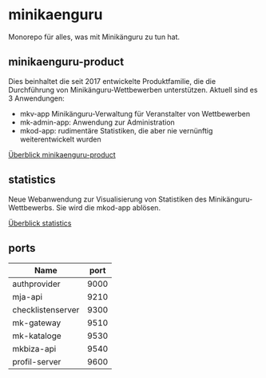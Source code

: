 # minikaenguru

Monorepo für alles, was mit Minikänguru zu tun hat.

## minikaenguru-product

Dies beinhaltet die seit 2017 entwickelte Produktfamilie, die die Durchführung von Minikänguru-Wettbewerben unterstützen.
Aktuell sind es 3 Anwendungen:

- mkv-app Minikänguru-Verwaltung für Veranstalter von Wettbewerben
- mk-admin-app: Anwendung zur Administration
- mkod-app: rudimentäre Statistiken, die aber nie vernünftig weiterentwickelt wurden

[Überblick minikaenguru-product](./minikaenguru-product/README.md)

## statistics

Neue Webanwendung zur Visualisierung von Statistiken des Minikänguru-Wettbewerbs. Sie wird die mkod-app ablösen.

[Überblick statistics](./statistics/README.adoc)

## ports

| Name              | port |
| ----------------- | ---- |
| authprovider      | 9000 |
| mja-api           | 9210 |
| checklistenserver | 9300 |
| mk-gateway        | 9510 |
| mk-kataloge       | 9530 |
| mkbiza-api        | 9540 |
| profil-server     | 9600 |